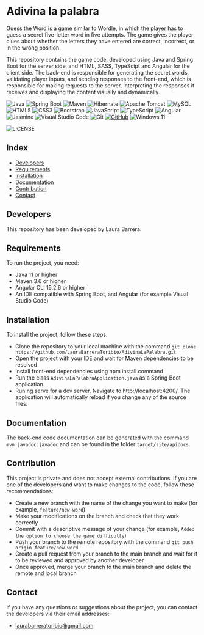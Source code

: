 # Adivina la palabra

Guess the Word is a game similar to Wordle, in which the player has to guess a secret five-letter word in five attempts. The game gives the player clues about whether the letters they have entered are correct, incorrect, or in the wrong position.

This repository contains the game code, developed using Java and Spring Boot for the server side, and HTML, SASS, TypeScipt and Angular for the client side. The back-end is responsible for generating the secret words, validating player inputs, and sending responses to the front-end, which is responsible for making requests to the server, interpreting the responses it receives and displaying the content visually and dynamically.

![Java](https://img.shields.io/badge/Java-ED8B00?style=for-the-badge&logo=java&logoColor=white)
![Spring Boot](https://img.shields.io/badge/Spring_Boot-F2F4F9?style=for-the-badge&logo=spring-boot)
![Maven](https://img.shields.io/badge/Maven-000000?style=for-the-badge&logo=apache-maven&logoColor=white)
![Hibernate](https://img.shields.io/badge/Hibernate-59666C?style=for-the-badge&logo=Hibernate&logoColor=white)
![Apache Tomcat](https://img.shields.io/badge/apache%20tomcat-%23F8DC75.svg?style=for-the-badge&logo=apache-tomcat&logoColor=black)
![MySQL](https://img.shields.io/badge/mysql-%2300f.svg?style=for-the-badge&logo=mysql&logoColor=white)
![HTML5](https://img.shields.io/badge/HTML5-E34F26?style=for-the-badge&logo=html5&logoColor=white)
![CSS3](https://img.shields.io/badge/CSS3-1572B6?style=for-the-badge&logo=css3&logoColor=white)
![Bootstrap](https://img.shields.io/badge/bootstrap-%23563D7C.svg?style=for-the-badge&logo=bootstrap&logoColor=white)
![JavaScript](https://img.shields.io/badge/JavaScript-F7DF1E?style=for-the-badge&logo=javascript&logoColor=black)
![TypeScript](https://img.shields.io/badge/typescript-%23007ACC.svg?style=for-the-badge&logo=typescript&logoColor=white)
![Angular](https://img.shields.io/badge/angular-%23DD0031.svg?style=for-the-badge&logo=angular&logoColor=white)
![Jasmine](https://img.shields.io/badge/jasmine-%238A4182.svg?style=for-the-badge&logo=jasmine&logoColor=white)
![Visual Studio Code](https://img.shields.io/badge/Visual%20Studio%20Code-0078d7.svg?style=for-the-badge&logo=visual-studio-code&logoColor=white)
![Git](https://img.shields.io/badge/git-%23F05033.svg?style=for-the-badge&logo=git&logoColor=white)
[![GitHub](https://img.shields.io/badge/GitHub-100000?style=for-the-badge&logo=github&logoColor=white)](https://github.com/)
![Windows 11](https://img.shields.io/badge/Windows%2011-%230079d5.svg?style=for-the-badge&logo=Windows%2011&logoColor=white)

![LICENSE](https://licensebuttons.net/l/by-nc-sa/3.0/88x31.png)

## Index

- [Developers](#developers)
- [Requirements](#requirements)
- [Installation](#installation)
- [Documentation](#documentation)
- [Contribution](#contribution)
- [Contact](#contact)

## Developers

This repository has been developed by Laura Barrera.

## Requirements

To run the project, you need:

- Java 11 or higher
- Maven 3.6 or higher
- Angular CLI 15.2.6 or higher
- An IDE compatible with Spring Boot, and Angular (for example Visual Studio Code)

## Installation

To install the project, follow these steps:

- Clone the repository to your local machine with the command `git clone https://github.com/LauraBarreraToribio/AdivinaLaPalabra.git`
- Open the project with your IDE and wait for Maven dependencies to be resolved
- Install front-end dependencies using npm install command
- Run the class `AdivinaLaPalabraApplication.java` as a Spring Boot application
- Run ng serve for a dev server. Navigate to http://localhost:4200/. The application will automatically reload if you change any of the source files.

## Documentation

The back-end code documentation can be generated with the command `mvn javadoc:javadoc` and can be found in the folder `target/site/apidocs`.

## Contribution

This project is private and does not accept external contributions. If you are one of the developers and want to make changes to the code, follow these recommendations:

- Create a new branch with the name of the change you want to make (for example, `feature/new-word`)
- Make your modifications on the branch and check that they work correctly
- Commit with a descriptive message of your change (for example, `Added the option to choose the game difficulty`)
- Push your branch to the remote repository with the command `git push origin feature/new-word`
- Create a pull request from your branch to the main branch and wait for it to be reviewed and approved by another developer
- Once approved, merge your branch to the main branch and delete the remote and local branch


## Contact

If you have any questions or suggestions about the project, you can contact the developers via their email addresses:
- laurabarreratoribio@gmail.com
